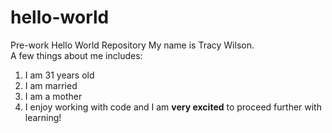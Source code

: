 # hello-world
Pre-work Hello World Repository
My name is Tracy Wilson.<br>
A few things about me includes:<br>
1. I am 31 years old
2. I am married
3. I am a mother
4. I enjoy working with code and I am **very excited** to proceed further with learning!
